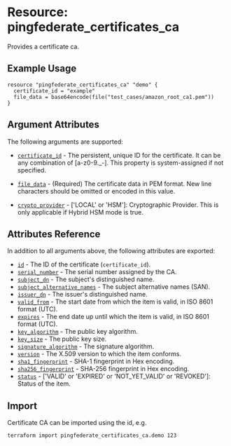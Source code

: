 # Resource: pingfederate_certificates_ca

Provides a certificate ca.

## Example Usage
```hcl
resource "pingfederate_certificates_ca" "demo" {
  certificate_id = "example"
  file_data = base64encode(file("test_cases/amazon_root_ca1.pem"))
}
```

## Argument Attributes

The following arguments are supported:

- [`certificate_id`](#certificate_id) -  The persistent, unique ID for the certificate. It can be any combination of [a-z0-9._-]. This property is system-assigned if not specified.

- [`file_data`](#file_data) - (Required) The certificate data in PEM format. New line characters should be omitted or encoded in this value.

- [`crypto_provider`](#crypto_provider) - ['LOCAL' or 'HSM']: Cryptographic Provider. This is only applicable if Hybrid HSM mode is true.

## Attributes Reference

In addition to all arguments above, the following attributes are exported:

- [`id`](#id) - The ID of the certificate (`certificate_id`).
- [`serial_number`](#serial_number) - The serial number assigned by the CA.
- [`subject_dn`](#subject_dn) - The subject's distinguished name.
- [`subject_alternative_names`](#subject_alternative_names) - The subject alternative names (SAN).
- [`issuer_dn`](#issuer_dn) - The issuer's distinguished name.
- [`valid_from`](#valid_from) - The start date from which the item is valid, in ISO 8601 format (UTC).
- [`expires`](#expires) - The end date up until which the item is valid, in ISO 8601 format (UTC).
- [`key_algorithm`](#key_algorithm) - The public key algorithm.
- [`key_size`](#key_size) - The public key size.
- [`signature_algorithm`](#signature_algorithm) - The signature algorithm.
- [`version`](#version) - The X.509 version to which the item conforms.
- [`sha1_fingerprint`](#sha1_fingerprint) - SHA-1 fingerprint in Hex encoding.
- [`sha256_fingerprint`](#sha256_fingerprint) - SHA-256 fingerprint in Hex encoding.
- [`status`](#status) - ['VALID' or 'EXPIRED' or 'NOT_YET_VALID' or 'REVOKED']: Status of the item.

## Import

Certificate CA can be imported using the id, e.g.

```
terraform import pingfederate_certificates_ca.demo 123
```
